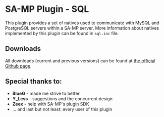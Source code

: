 SA-MP Plugin - SQL
==================

This plugin provides a set of natives used to communicate with MySQL and PostgreSQL servers within a SA-MP server. More information about natives implemented by this plugin can be found in `sql.inc` file.

Downloads
---------

All downloads (current and previous versions) can be found at [the official Github page](http://udan11.github.io/samp-plugin-sql/).

Special thanks to:
------------------

* __BlueG__ - made me strive to better
* __Y_Less__ - suggestions and the concurrent design
* __Zeex__ - help with SA-MP's plugin SDK
* ... and last but not least: every user of this plugin

